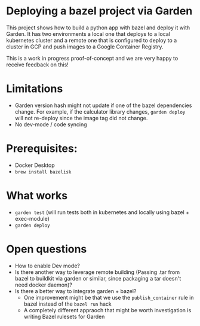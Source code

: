 # Deploying a bazel project via Garden
This project shows how to build a python app with bazel and deploy it with Garden.
It has two environments a local one that deploys to a local kubernetes cluster and a remote one that is configured to deploy to a cluster in GCP and push images to a Google Container Registry.

This is a work in progress proof-of-concept and we are very happy to receive feedback on this!

# Limitations
- Garden version hash might not update if one of the bazel dependencies change. For example, if the calculator library changes, `garden deploy` will not re-deploy since the image tag did not change.
- No dev-mode / code syncing

# Prerequisites:
- Docker Desktop
- `brew install bazelisk`

# What works
- `garden test` (will run tests both in kubernetes and locally using bazel + exec-module)
- `garden deploy`

# Open questions
- How to enable Dev mode?
- Is there another way to leverage remote building (Passing .tar from bazel to buildkit via garden or similar, since packaging a tar doesn't need docker daemon)?
- Is there a better way to integrate garden + bazel?
  - One improvement might be that we use the `publish_container` rule in bazel instead of the `bazel run` hack
  - A completely different appraoch that might be worth investigation is writing Bazel rulesets for Garden
